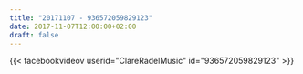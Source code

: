 ```yaml
---
title: "20171107 - 936572059829123"
date: 2017-11-07T12:00:00+02:00
draft: false
---
```


{{< facebookvideov userid="ClareRadelMusic" id="936572059829123" >}}